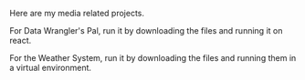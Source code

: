 Here are my media related projects.

For Data Wrangler's Pal, run it by downloading the files and running it on react.

For the Weather System, run it by downloading the files and running them in a virtual environment.
